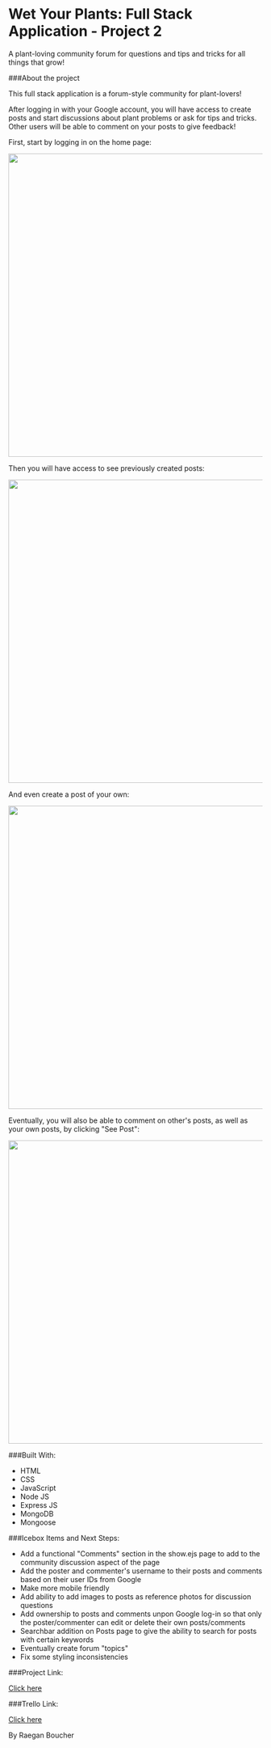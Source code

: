 # Wet Your Plants: Full Stack Application - Project 2

A plant-loving community forum for questions and tips and tricks for all things that grow!


###About the project

This full stack application is a forum-style community for plant-lovers!  

After logging in with your Google account, you will have access to create posts and start discussions about plant problems or ask for tips and tricks.  Other users will be able to comment on your posts to give feedback!

First, start by logging in on the home page:

<img src="images/homepage.jpg" width="600">

Then you will have access to see previously created posts:

<img src="images/postspage.jpg" width="600">

And even create a post of your own:

<img src="images/createpage.jpg" width="600">

Eventually, you will also be able to comment on other's posts, as well as your own posts, by clicking "See Post":

<img src="images/showpage.jpg" width="600">


###Built With:

- HTML
- CSS
- JavaScript
- Node JS
- Express JS
- MongoDB
- Mongoose


###Icebox Items and Next Steps:

- Add a functional "Comments" section in the show.ejs page to add to the community discussion aspect of the page
- Add the poster and commenter's username to their posts and comments based on their user IDs from Google
- Make more mobile friendly
- Add ability to add images to posts as reference photos for discussion questions
- Add ownership to posts and comments unpon Google log-in so that only the poster/commenter can edit or delete their own posts/comments
- Searchbar addition on Posts page to give the ability to search for posts with certain keywords
- Eventually create forum "topics"
- Fix some styling inconsistencies 


###Project Link:

[Click here]()

###Trello Link:

[Click here](https://trello.com/b/OVkwfhmz/project-2-wet-your-plants) 

By Raegan Boucher
